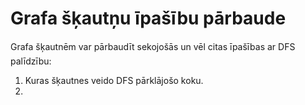 # Grafa šķautņu īpašību pārbaude

Grafa šķautnēm var pārbaudīt sekojošās un vēl citas īpašības ar DFS palīdzību:

1. Kuras šķautnes veido DFS pārklājošo koku.
1.